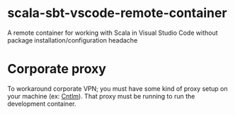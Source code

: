 # scala-sbt-vscode-remote-container
A remote container for working with Scala in Visual Studio Code without package installation/configuration headache

# Corporate proxy

To workaround corporate VPN; you must have some kind of proxy setup on your machine (ex: [Cntlm](https://github.com/versat/cntlm)).
That proxy must be running to run the development container.

